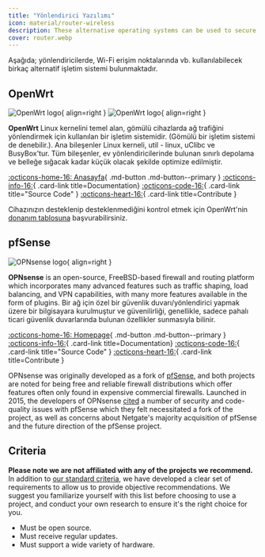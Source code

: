 ```yaml
---
title: "Yönlendirici Yazılımı"
icon: material/router-wireless
description: These alternative operating systems can be used to secure your router or Wi-Fi access point.
cover: router.webp
---
```


Aşağıda; yönlendiricilerde, Wi-Fi erişim noktalarında vb. kullanılabilecek birkaç alternatif işletim sistemi bulunmaktadır.

## OpenWrt

<div class="admonition recommendation" markdown>

![OpenWrt logo](assets/img/router/openwrt.svg#only-light){ align=right }
![OpenWrt logo](assets/img/router/openwrt-dark.svg#only-dark){ align=right }

**OpenWrt** Linux kernelini temel alan, gömülü cihazlarda ağ trafiğini yönlendirmek için kullanılan bir işletim sistemidir. (Gömülü bir işletim sistemi de denebilir.). Ana bileşenler Linux kerneli, util - linux, uClibc ve BusyBox'tur. Tüm bileşenler, ev yönlendiricilerinde bulunan sınırlı depolama ve belleğe sığacak kadar küçük olacak şekilde optimize edilmiştir.

[:octicons-home-16: Anasayfa](https://openwrt.org){ .md-button .md-button--primary }
[:octicons-info-16:](https://openwrt.org/docs/start){ .card-link title=Documentation}
[:octicons-code-16:](https://github.com/openwrt/openwrt){ .card-link title="Source Code" }
[:octicons-heart-16:](https://openwrt.org/donate){ .card-link title=Contribute }

</details>

</div>

Cihazınızın desteklenip desteklenmediğini kontrol etmek için OpenWrt'nin [donanım tablosuna](https://openwrt.org/toh/start) başvurabilirsiniz.

## pfSense

<div class="admonition recommendation" markdown>

![OPNsense logo](assets/img/router/opnsense.svg){ align=right }

**OPNsense** is an open-source, FreeBSD-based firewall and routing platform which incorporates many advanced features such as traffic shaping, load balancing, and VPN capabilities, with many more features available in the form of plugins. Bir ağ için özel bir güvenlik duvarı/yönlendirici yapmak üzere bir bilgisayara kurulmuştur ve güvenilirliği, genellikle, sadece pahalı ticari güvenlik duvarlarında bulunan özellikler sunmasıyla bilinir.

[:octicons-home-16: Homepage](https://opnsense.org){ .md-button .md-button--primary }
[:octicons-info-16:](https://docs.opnsense.org/index.html){ .card-link title=Documentation}
[:octicons-code-16:](https://github.com/opnsense){ .card-link title="Source Code" }
[:octicons-heart-16:](https://opnsense.org/donate){ .card-link title=Contribute }

</details>

</div>

OPNsense was originally developed as a fork of [pfSense](https://en.wikipedia.org/wiki/PfSense), and both projects are noted for being free and reliable firewall distributions which offer features often only found in expensive commercial firewalls. Launched in 2015, the developers of OPNsense [cited](https://docs.opnsense.org/history/thefork.html) a number of security and code-quality issues with pfSense which they felt necessitated a fork of the project, as well as concerns about Netgate's majority acquisition of pfSense and the future direction of the pfSense project.

## Criteria

**Please note we are not affiliated with any of the projects we recommend.** In addition to [our standard criteria](about/criteria.md), we have developed a clear set of requirements to allow us to provide objective recommendations. We suggest you familiarize yourself with this list before choosing to use a project, and conduct your own research to ensure it's the right choice for you.

- Must be open source.
- Must receive regular updates.
- Must support a wide variety of hardware.
